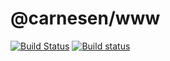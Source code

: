 # @carnesen/www
[![Build Status](https://travis-ci.org/carnesen/www.svg?branch=master)](https://travis-ci.org/carnesen/www)
[![Build status](https://ci.appveyor.com/api/projects/status/5a2snye2p7p0i4lb/branch/master?svg=true)](https://ci.appveyor.com/project/carnesen/www/branch/master)
